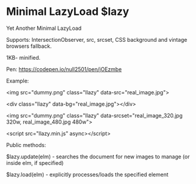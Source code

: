# Minimal LazyLoad $lazy
Yet Another Minimal LazyLoad

Supports: IntersectionObserver, src, srcset, CSS background and vintage browsers fallback.

1KB- minified.

Pen: https://codepen.io/null2501/pen/jOEzmbe

Example:

&lt;img src="dummy.png" class="llazy" data-src="real_image.jpg"&gt;

&lt;div class="llazy" data-bg="real_image.jpg"&gt;&lt;/div&gt;

&lt;img src="dummy.png" class="llazy" data-srcset="real_image_320.jpg 320w, real_image_480.jpg 480w"&gt;

&lt;script src="llazy.min.js" async&gt;&lt;/script&gt;


Public methods:

$lazy.update(elm) - searches the document for new images to manage (or inside elm, if specified)

$lazy.load(elm) - explicitly processes/loads the specified element
